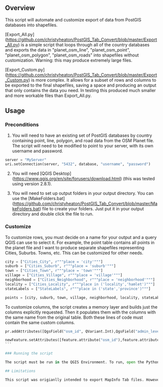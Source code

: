 ## Overview

This script will automate and customize export of data from PostGIS databases into shapefiles.

[Export_All.py] (https://github.com/christyheaton/PostGIS_Tab_Convert/blob/master/Export_All.py) is a simple script that loops through all of the country databases and exports the data in "planet_osm_line", "planet_osm_point", "planet_osm_polygon", "planet_osm_roads" into shapefiles without customization. Warning: this may produce extremely large files.

[Export_Custom.py] (https://github.com/christyheaton/PostGIS_Tab_Convert/blob/master/Export_Custom.py) is more complex. It allows for a subset of rows and columns to be exported to the final shapefiles, saving a space and producing an output that only contains the data you need. In testing this produced much smaller and more workable files than Export_All.py.

## Usage

### Preconditions

1. You will need to have an existing set of PostGIS databases by country containing point, line, polygon, and road data from the OSM Planet file. The script will need to be modified to point to your server, with its own username and password.
```python
server = "MyServer"
uri.setConnection(server, "5432", database, "username", "password")
```

2. You will need [QGIS Desktop] (https://www.qgis.org/en/site/forusers/download.html) (this was tested using version 2.8.1).

3. You will need to set up output folders in your output directory. You can use the [MakeFolders.bat] (https://github.com/christyheaton/PostGIS_Tab_Convert/blob/master/MakeFolders.bat) file to create your folders. Just put it in your output directory and double click the file to run.

### Customize

To customize rows, you must decide on a name for your output and a query QGIS can use to select it. For example, the point table contains all points in the planet file and I want to produce separate shapefiles representing Cities, Suburbs. Towns, etc. This can be customized for other needs.

```python
city = ["Cities_City", r"""place = 'city'"""]
suburb = ["Cities_Suburb", r"""place = 'suburb'"""]
town = ["Cities_Town", r"""place = 'town'"""]
village = ["Cities_Village", r"""place = 'village'"""]
neighborhood = ["Cities_Neighborhood", r"""place = 'neighborhood'"""]
locality = ["Cities_Locality", r"""place in ('locality','hamlet')"""]
stateLabels = ["StateLabels", r"""place in ('state','province')"""]

points = [city, suburb, town, village, neighborhood, locality, stateLabels]
```

To customize columns, the script creates a memory layer and builds just the columns explicitly requested. Then it populates them with the columns with the same name from the original table. Both these lines of code must contain the same custom columns.

```python
pr.addAttributes([QgsField("osm_id", QVariant.Int),QgsField("admin_level", QVariant.String),QgsField("capital", QVariant.String),QgsField("name", QVariant.String),QgsField("place", QVariant.String),QgsField("population", QVariant.Int),QgsField("tags", QVariant.String)])
```

````python
newFeature.setAttributes([feature.attribute("osm_id"),feature.attribute("admin_level"),feature.attribute("capital"),feature.attribute("name"),feature.attribute("place"),feature.attribute("population"), feature.attribute("tags")])
```

### Running the script

The script must be run in the QGIS Environment. To run, open the Python console in QGIS. Click the Editor button and then the Open button. Nagavate to the script and click Open. Now you can run the script within this console.

## Limitations

This script was origianlly intended to export MapInfo Tab files. However, the script that does the conversion outputs an early version of Tab file and does not get projected correctly. Now the conversion it to Esri Shapefile and later converted to Mapinfo Tab using a modern conversion tool.



